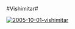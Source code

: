 #Vishimitar#

[![](http://westkarana.com/wp-content/uploads/2009/01/2005-10-01-vishimitar.jpg "2005-10-01-vishimitar")](http://westkarana.com/wp-content/uploads/2009/01/2005-10-01-vishimitar.jpg)

